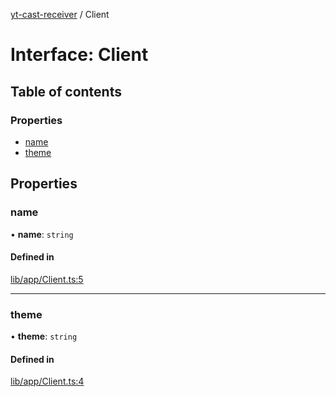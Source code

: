[yt-cast-receiver](../README.md) / Client

# Interface: Client

## Table of contents

### Properties

- [name](Client.md#name)
- [theme](Client.md#theme)

## Properties

### name

• **name**: `string`

#### Defined in

[lib/app/Client.ts:5](https://github.com/patrickkfkan/yt-cast-receiver/blob/a7c9efd/src/lib/app/Client.ts#L5)

___

### theme

• **theme**: `string`

#### Defined in

[lib/app/Client.ts:4](https://github.com/patrickkfkan/yt-cast-receiver/blob/a7c9efd/src/lib/app/Client.ts#L4)
